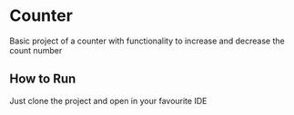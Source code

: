 <h1>Counter</h1>
<p>Basic project of a counter with functionality to increase and decrease the count number<br>

<h2>How to Run</h2>
<p>Just clone the project and open in your favourite IDE<br>
